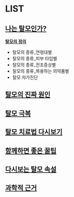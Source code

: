 # LIST
## [나는 탈모인가?](/m04/m0401)

[**탈모의 정의**](/m04/m0401/m040101)
- 탈모의 종류_연령대별
- 탈모의 종류_피부 타입별
- 탈모의 종류_전조증상별
- 탈모의 종류_복용하는 의약품별
- 탈모 자가진단

## [탈모의 진짜 원인](/kr/m04/m0402)

## [탈모 극복](/m04/m0403)

## [탈모 치료법 다시보기](/m04/m0404)

## [함께하면 좋은 꿀팁](/m04/m0405)

## [다시보는 탈모 속설](/m04/m0406)

## [과학적 근거](https://frontier-three.vercel.app/kr/m04/m0402)


<!--stackedit_data:
eyJoaXN0b3J5IjpbNTIzODQ4MDk0LC0yMTMyMTYzNzM1LDEwOT
Y2NTczODgsLTEzMTQxNTAyMDksLTE3Nzc5NTEzNTBdfQ==
-->